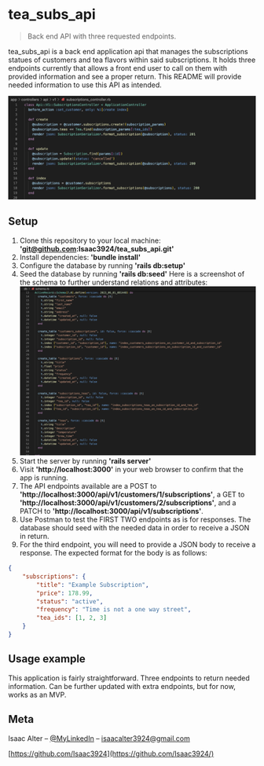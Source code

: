 # tea_subs_api
> Back end API with three requested endpoints.

tea_subs_api is a back end application api that manages the subscriptions statues of customers and tea flavors within said subscriptions. It holds three endpoints currently that allows a front end user to call on them with provided information and see a proper return. This README will provide needed information to use this API as intended.

![](code_snippet.png)

## Setup

1. Clone this repository to your local machine: **'git@github.com:Isaac3924/tea_subs_api.git'**
2. Install dependencies: **'bundle install'**
3. Configure the database by running **'rails db:setup'**
4. Seed the database by running **'rails db:seed'** Here is a screenshot of the schema to further understand relations and attributes:
![](schema.png)
5. Start the server by running **'rails server'**
6. Visit **'http://localhost:3000'** in your web browser to confirm that the app is running.
7. The API endpoints available are a POST to **'http://localhost:3000/api/v1/customers/1/subscriptions'**, a GET to **'http://localhost:3000/api/v1/customers/2/subscriptions'**, and a PATCH to **'http://localhost:3000/api/v1/subscriptions'**. 
8. Use Postman to test the FIRST TWO endpoints as is for responses. The database should seed with the needed data in order to receive a JSON in return.
9. For the third endpoint, you will need to provide a JSON body to receive a response. The expected format for the body is as follows:
```json
{
    "subscriptions": {
        "title": "Example Subscription",
        "price": 178.99,
        "status": "active",
        "frequency": "Time is not a one way street",
        "tea_ids": [1, 2, 3]
    }
}
```

## Usage example

This application is fairly straightforward. Three endpoints to return needed information. Can be further updated with extra endpoints, but for now, works as an MVP.

## Meta

Isaac Alter – [@MyLinkedIn](https://www.linkedin.com/in/isaacalter/) – isaacalter3924@gmail.com

[https://github.com/Isaac3924](https://github.com/Isaac3924/)